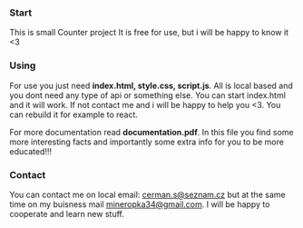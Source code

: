 ### Start
This is small Counter project
It is free for use, but i will be happy to know it <3

### Using
For use you just need **index.html, style.css, script.js**. All is local based and you dont need any type of api or something else. You can start index.html and it will work. If not contact me and i will be happy to help you <3. You can rebuild it for example to react.

For more documentation read **documentation.pdf**. In this file you find some more interesting facts and importantly some extra info for you to be more educated!!!

### Contact
You can contact me on local email: cerman.s@seznam.cz but at the same time on my buisness mail mineropka34@gmail.com. I will be happy to cooperate and learn new stuff.
